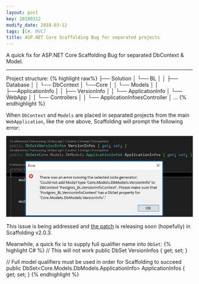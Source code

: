 ```yaml
---
layout: post
key: 20180312
modify_date: 2018-03-12
tags: [C#, MVC]
title: ASP.NET Core Scaffolding Bug for separated projects
---
```


A quick fix for ASP.NET Core Scaffolding Bug for separated DbContext & Model.

<!--more-->
---
Project structure:
{% highlight raw%}
├── Solution
│   └── BL
│   │   ├── Database
│   │   └── DbContext
│   └──Core
│   │   └── Models
│   │       ├──ApplicationInfo
│   │       ├── VersionInfo
│   │       └── ApplicationInfo
│   └── WebApp
│   │   └── Controllers
│   │       └── ApplicationInfoesController
│ …
{% endhighlight %}

When `DbContext` and `Models` are placed in separated projects from the main `WebApplication`, like the one above, Scaffolding will prompt the following error:

![Scaffolding error](/assets/images/2018-03-12/error.png)

This issue is being addressed and [the patch](https://github.com/aspnet/Scaffolding/pull/676) is releasing soon (hopefully) in Scaffolding v2.0.3.

Meanwhile, a quick fix is to supply full qualifier name into `DbSet`:
{% highlight C# %}
// This will not work
public DbSet<VersionInfo> VersionInfos { get; set; }

// Full model qualifiers must be used in order for Scaffolding to succeed
public DbSet<Core.Models.DbModels.ApplicationInfo> ApplicationInfos { get; set; }
{% endhighlight %}
